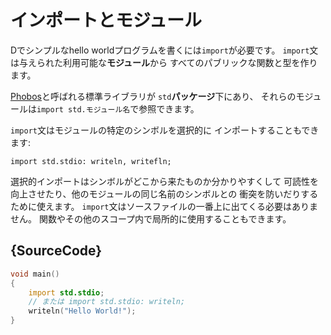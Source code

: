 # インポートとモジュール

Dでシンプルなhello worldプログラムを書くには`import`が必要です。
`import`文は与えられた利用可能な**モジュール**から
すべてのパブリックな関数と型を作ります。

[Phobos](https://dlang.org/phobos/)と呼ばれる標準ライブラリが
`std`**パッケージ**下にあり、
それらのモジュールは`import std.モジュール名`で参照できます。

`import`文はモジュールの特定のシンボルを選択的に
インポートすることもできます:

    import std.stdio: writeln, writefln;

選択的インポートはシンボルがどこから来たものか分かりやすくして
可読性を向上させたり、他のモジュールの同じ名前のシンボルとの
衝突を防いだりするために使えます。
`import`文はソースファイルの一番上に出てくる必要はありません。
関数やその他のスコープ内で局所的に使用することもできます。

## {SourceCode}

```d
void main()
{
    import std.stdio;
    // または import std.stdio: writeln;
    writeln("Hello World!");
}
```
